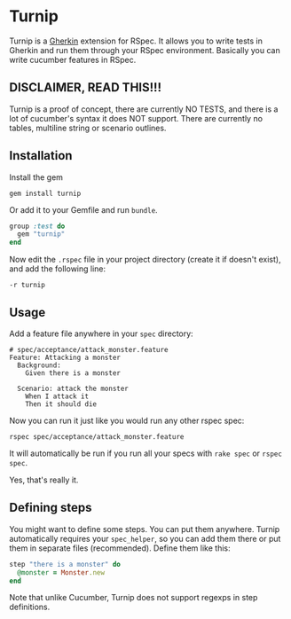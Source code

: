 # Turnip

Turnip is a [Gherkin](https://github.com/cucumber/cucumber/wiki/Gherkin) extension for RSpec. It allows you to write tests in Gherkin and run them through your RSpec environment. Basically you can write cucumber features in RSpec.

## DISCLAIMER, READ THIS!!!

Turnip is a proof of concept, there are currently NO TESTS, and there is a lot of cucumber's syntax it does NOT support. There are currently no tables, multiline string or scenario outlines.

## Installation

Install the gem

```
gem install turnip
```

Or add it to your Gemfile and run `bundle`.

``` ruby
group :test do
  gem "turnip"
end
```

Now edit the `.rspec` file in your project directory (create it if doesn't exist), and add the following line:

```
-r turnip
```

## Usage

Add a feature file anywhere in your `spec` directory:

``` cucumber
# spec/acceptance/attack_monster.feature
Feature: Attacking a monster
  Background:
    Given there is a monster

  Scenario: attack the monster
    When I attack it
    Then it should die
```

Now you can run it just like you would run any other rspec spec:

```
rspec spec/acceptance/attack_monster.feature
```

It will automatically be run if you run all your specs with `rake spec` or `rspec spec`.

Yes, that's really it.

## Defining steps

You might want to define some steps. You can put them anywhere. Turnip automatically requires your `spec_helper`, so you can add them there or put them in separate files (recommended). Define them like this:

``` ruby
step "there is a monster" do
  @monster = Monster.new
end
```

Note that unlike Cucumber, Turnip does not support regexps in step definitions.
